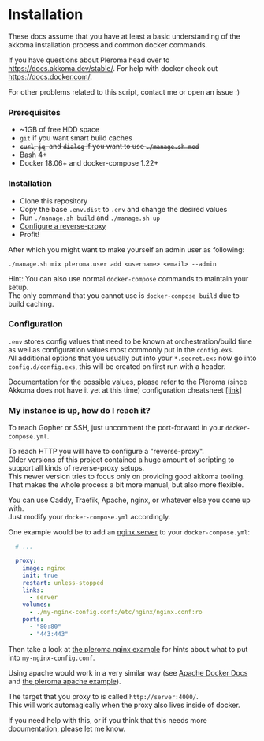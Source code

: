 # Installation

These docs assume that you have at least a basic understanding
of the akkoma installation process and common docker commands.

If you have questions about Pleroma head over to https://docs.akkoma.dev/stable/.
For help with docker check out https://docs.docker.com/.

For other problems related to this script, contact me or open an issue :)

### Prerequisites

- ~1GB of free HDD space
- `git` if you want smart build caches
- ~~`curl`, `jq`, and `dialog` if you want to use `./manage.sh mod`~~
- Bash 4+
- Docker 18.06+ and docker-compose 1.22+

### Installation

- Clone this repository
- Copy the base `.env.dist` to `.env` and change the desired values
- Run `./manage.sh build` and `./manage.sh up`
- [Configure a reverse-proxy](#my-instance-is-up-how-do-i-reach-it)
- Profit!

After which you might want to make yourself an admin user as following:

```
./manage.sh mix pleroma.user add <username> <email> --admin
```

Hint:
You can also use normal `docker-compose` commands to maintain your setup.<br/>
The only command that you cannot use is `docker-compose build` due to build caching.

### Configuration


`.env` stores config values that need to be known at orchestration/build time as well as configuration values most commonly put in the `config.exs`.<br/>
All additional options that you usually put into your `*.secret.exs` now go into `config.d/config.exs`, this will be created on first run with a header.<br/>

Documentation for the possible values, please refer to the Pleroma (since Akkoma does not have it yet at this time) configuration cheatsheet
 [[link]](https://docs-develop.pleroma.social/backend/configuration/cheatsheet/)


### My instance is up, how do I reach it?

To reach Gopher or SSH, just uncomment the port-forward in your `docker-compose.yml`.

To reach HTTP you will have to configure a "reverse-proxy".<br/>
Older versions of this project contained a huge amount of scripting to support all kinds of reverse-proxy setups.<br/>
This newer version tries to focus only on providing good akkoma tooling.<br/>
That makes the whole process a bit more manual, but also more flexible.

You can use Caddy, Traefik, Apache, nginx, or whatever else you come up with.<br/>
Just modify your `docker-compose.yml` accordingly.

One example would be to add an [nginx server](https://hub.docker.com/_/nginx) to your `docker-compose.yml`:
```yml
  # ...

  proxy:
    image: nginx
    init: true
    restart: unless-stopped
    links:
      - server
    volumes:
      - ./my-nginx-config.conf:/etc/nginx/nginx.conf:ro
    ports:
      - "80:80"
      - "443:443"
```

Then take a look at [the pleroma nginx example](https://git.pleroma.social/pleroma/pleroma/blob/develop/installation/pleroma.nginx) for hints about what to put into `my-nginx-config.conf`.

Using apache would work in a very similar way (see [Apache Docker Docs](https://hub.docker.com/_/httpd) and [the pleroma apache example](https://git.pleroma.social/pleroma/pleroma/blob/develop/installation/pleroma-apache.conf)).

The target that you proxy to is called `http://server:4000/`.<br/>
This will work automagically when the proxy also lives inside of docker.

If you need help with this, or if you think that this needs more documentation, please let me know.